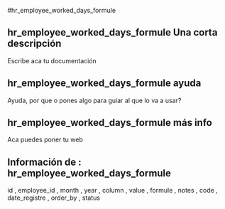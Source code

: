 #hr_employee_worked_days_formule
## hr_employee_worked_days_formule Una corta descripción
Escribe aca tu documentación

## hr_employee_worked_days_formule ayuda
Ayuda, por que o pones algo para guiar al que lo va a usar?

## hr_employee_worked_days_formule más info
Aca puedes poner tu web

## Información de : hr_employee_worked_days_formule 
id , 
  employee_id , 
  month , 
  year , 
  column , 
  value , 
  formule , 
  notes , 
  code , 
  date_registre , 
  order_by , 
  status 
  